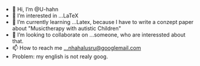 - 👋 Hi, I’m @U-hahn
- 👀 I’m interested in ...LaTeX
- 🌱 I’m currently learning ...Latex, because I have to write a conzept paper about "Musictherapy with autistic Children"
- 💞️ I’m looking to collaborate on ...someone, who are interessted about that.
- 📫 How to reach me ...nhahalusru@googlemail.com
- Problem: my english is not realy goog.
<!---
U-hahn/U-hahn is a ✨ special ✨ repository because its `README.md` (this file) appears on your GitHub profile.
You can click the Preview link to take a look at your changes.
--->
